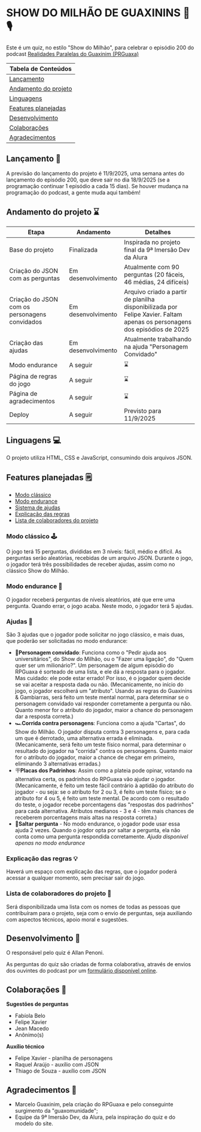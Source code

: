 # SHOW DO MILHÃO DE GUAXININS 🦝🎙️
Este é um quiz, no estilo "Show do Milhão", para celebrar o episódio 200 do podcast [Realidades Paralelas do Guaxinim (PRGuaxa)](https://www.deviante.com.br/podcasts/rpguaxa/)

| Tabela de Conteúdos |
|---------------------|
| [Lançamento](#lançamento-) |
| [Andamento do projeto](#andamento-do-projeto-) |
| [Linguagens](#linguagens-) |
| [Features planejadas](#Features-planejadas-) |
| [Desenvolvimento](#desenvolvimento-) |
| [Colaborações](#colaborações-) |
| [Agradecimentos](#agradecimentos-) |

## Lançamento 📅
A previsão do lançamento do projeto é 11/9/2025, uma semana antes do lançamento do episódio 200, que deve sair no dia 18/9/2025 (se a programação continuar 1 episódio a cada 15 dias). Se houver mudança na programação do podcast, a gente muda aqui também!

## Andamento do projeto ⌛
| Etapa | Andamento | Detalhes |
| ----- | --------- | -------- |
| Base do projeto | Finalizada | Inspirada no projeto final da 9ª Imersão Dev da Alura|
| Criação do JSON com as perguntas | Em desenvolvimento | Atualmente com 90 perguntas (20 fáceis, 46 médias, 24 difíceis) |
| Criação do JSON com os personagens convidados | Em desenvolvimento | Arquivo criado a partir de planilha disponibilizada por Felipe Xavier. Faltam apenas os personagens dos episódios de 2025 |
| Criação das ajudas | Em desenvolvimento | Atualmente trabalhando na ajuda "Personagem Convidado" |
| Modo endurance | A seguir | ⌛ |
| Página de regras do jogo | A seguir | ⌛ |
| Página de agradecimentos | A seguir | ⌛ |
| Deploy | A seguir | Previsto para 11/9/2025|

## Linguagens 💻
O projeto utiliza HTML, CSS e JavaScript, consumindo dois arquivos JSON.

## Features planejadas 🗒️
- [Modo clássico](#modo-clássico-)
- [Modo endurance](#modo-endurance-)
- [Sistema de ajudas](#ajudas-)
- [Explicação das regras](#explicação-das-regras-)
- [Lista de colaboradores do projeto](#lista-de-colaboradores-do-projeto-) 

### Modo clássico 🕹️
O jogo terá 15 perguntas, divididas em 3 níveis: fácil, médio e difícil. As perguntas serão aleatórias, recebidas de um arquivo JSON.
Durante o jogo, o jogador terá três possibilidades de receber ajudas, assim como no clássico Show do Milhão.

### Modo endurance 🎲
O jogador receberá perguntas de níveis aleatórios, até que erre uma pergunta. Quando errar, o jogo acaba.
Neste modo, o jogador terá 5 ajudas.

### Ajudas 🛟
São 3 ajudas que o jogador pode solicitar no jogo clássico, e mais duas, que poderão ser solicitadas no modo endurance:
- 👋**Personagem convidado**: Funciona como o "Pedir ajuda aos universitários", do Show do Milhão, ou o "Fazer uma ligação", do "Quem quer ser um milionário?". Um personagem de algum episódio do RPGuaxa é sorteado de uma lista, e ele dá a resposta para o jogador. Mas cuidado: ele pode estar errado! Por isso, é o jogador quem decide se vai aceitar a resposta dada ou não. (Mecanicamente, no início do jogo, o jogador escolherá um "atributo". Usando as regras do Guaxinins & Gambiarras, será feito um teste mental normal, para determinar se o personagem convidado vai responder corretamente a pergunta ou não. Quanto menor for o atributo do jogador, maior a chance do personagem dar a resposta correta.)
- 🏎️**Corrida contra personagens**: Funciona como a ajuda "Cartas", do Show do Milhão. O jogador disputa contra 3 personagens e, para cada um que é derrotado, uma alternativa errada é eliminada. (Mecanicamente, será feito um teste físico normal, para determinar o resultado do jogador na "corrida" contra os personagens. Quanto maior for o atributo do jogador, maior a chance de chegar em primeiro, eliminando 3 alternativas erradas.)
- 🪧**Placas dos Padrinhos**: Assim como a plateia pode opinar, votando na alternativa certa, os padrinhos do RPGuaxa vão ajudar o jogador. (Mecanicamente, é feito um teste fácil contrário à aptidão do atributo do jogador - ou seja: se o atributo for 2 ou 3, é feito um teste físico; se o atributo for 4 ou 5, é feito um teste mental. De acordo com o resultado do teste, o jogador recebe porcentagens das "respostas dos padrinhos" para cada alternativa. Atributos medianos - 3 e 4 - têm mais chances de receberem porcentagens mais altas na resposta correta.)
- 🦘**Saltar pergunta** - No modo endurance, o jogador pode usar essa ajuda 2 vezes. Quando o jogdor opta por saltar a pergunta, ela não conta como uma pergunta respondida corretamente. *Ajuda disponível apenas no modo endurance* 

### Explicação das regras 💡
Haverá um espaço com explicação das regras, que o jogador poderá acessar a qualquer momento, sem precisar sair do jogo.

### Lista de colaboradores do projeto 🤝
Será disponibilizada uma lista com os nomes de todas as pessoas que contribuíram para o projeto, seja com o envio de perguntas, seja auxiliando com aspectos técnicos, apoio moral e sugestões.

## Desenvolvimento 🧩
O responsável pelo quiz é Allan Penoni.

As perguntas do quiz são criadas de forma colaborativa, através de envios dos ouvintes do podcast por um [formulário disponível online](https://forms.gle/3nawWDW98icCsEGy6).

## Colaborações 🎁
**Sugestões de perguntas**
- Fabíola Belo
- Felipe Xavier
- Jean Macedo
- Anônimo(s)

**Auxílio técnico**
- Felipe Xavier - planilha de personagens
- Raquel Araújo - auxílio com JSON
- Thiago de Souza - auxílio com JSON

## Agradecimentos 💚
- Marcelo Guaxinim, pela criação do RPGuaxa e pelo conseguinte surgimento da "guaxomunidade";
- Equipe da 9ª Imersão Dev, da Alura, pela inspiração do quiz e do modelo do site.
